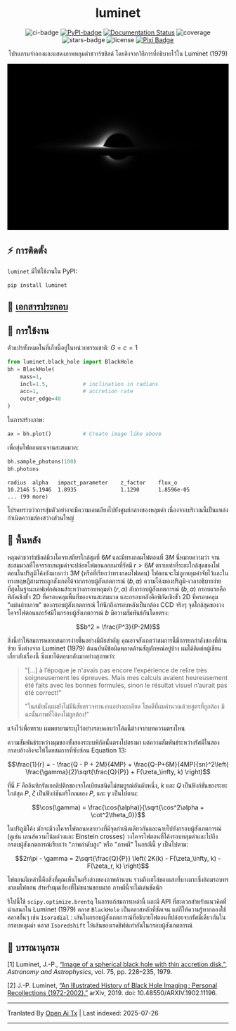 <div align="center">
  
# luminet
![ci-badge](https://img.shields.io/appveyor/build/bgmeulem/luminet?label=ci&style=flat-square) [![PyPI-badge](https://img.shields.io/pypi/v/luminet?pypiBaseUrl=https%3A%2F%2Fpypi.org&style=flat-square&logo=pypi&logoColor=white&link=https%3A%2F%2Fpypi.org%2Fproject%2Fluminet%2F)](https://pypi.org/project/luminet) [![Documentation Status](https://readthedocs.org/projects/luminet/badge/?version=latest&style=flat-square)](https://luminet.readthedocs.io/en/latest/?badge=latest) ![coverage](https://img.shields.io/codecov/c/github/bgmeulem/Luminet?style=flat-square) ![stars-badge](https://img.shields.io/github/stars/bgmeulem/Luminet?style=flat-square) ![license](https://img.shields.io/github/license/bgmeulem/Luminet?style=flat-square) [![Pixi Badge](https://img.shields.io/endpoint?url=https://raw.githubusercontent.com/prefix-dev/pixi/main/assets/badge/v0.json&style=flat-square)](https://pixi.sh)

โปรแกรมจำลองและแสดงภาพหลุมดำชวาร์ซชิลด์ โดยอิงจากวิธีการที่อธิบายไว้ใน Luminet (1979)

![ตัวอย่างกราฟของหลุมดำ](https://raw.githubusercontent.com/bgmeulem/luminet/master/assets/bh_plot.png)
</div>

## ⚡ การติดตั้ง
`luminet` มีให้ใช้งานใน PyPI:

```shell
pip install luminet
```

## 📖 [เอกสารประกอบ](https://luminet.readthedocs.io/en/latest/index.html)

## 🔩 การใช้งาน

ตัวแปรทั้งหมดในที่เก็บนี้อยู่ในหน่วยธรรมชาติ: $G=c=1$

```python
from luminet.black_hole import BlackHole
bh = BlackHole(
    mass=1,
    incl=1.5,           # inclination in radians
    acc=1,              # accretion rate
    outer_edge=40
)
```
ในการสร้างภาพ:
```python
ax = bh.plot()          # Create image like above
```
เพื่อสุ่มโฟตอนบนจานสะสมมวล:

```python
bh.sample_photons(100)
bh.photons
```
```
radius  alpha   impact_parameter    z_factor    flux_o
10.2146 5.1946  1.8935              1.1290      1.8596e-05
... (99 more)
```
โปรดทราบว่าการสุ่มตัวอย่างจะมีความเอนเอียงไปยังศูนย์กลางของหลุมดำ เนื่องจากบริเวณนี้เป็นแหล่งกำเนิดความส่องสว่างส่วนใหญ่


## 📝 พื้นหลัง
หลุมดำชวาร์ซชิลด์มีวงโคจรเสถียรใกล้สุดที่ $6M$ และมีทรงกลมโฟตอนที่ $3M$ นี่หมายความว่า
จานสะสมมวลที่โคจรรอบหลุมดำจะปล่อยโฟตอนออกมาที่รัศมี $r>6M$ ตราบเท่าที่ระยะใกล้สุดของโฟตอนในปริภูมิโค้งยังมากกว่า $3M$ (หรือที่เรียกว่าทรงกลมโฟตอน) โฟตอนจะไม่ถูกหลุมดำจับไว้และในทางทฤษฎีสามารถถูกสังเกตได้จากกรอบผู้สังเกตการณ์ $(b, \alpha)$ ความโค้งของปริภูมิ-เวลาอธิบายง่ายที่สุดในฐานะเอฟเฟกต์เลนส์ระหว่างกรอบหลุมดำ $(r, \alpha)$ กับกรอบผู้สังเกตการณ์ $(b, \alpha)$ กรอบแรกคือพิกัดเชิงขั้ว 2D ที่ครอบคลุมพื้นที่ของจานสะสมมวล และกรอบหลังคือพิกัดเชิงขั้ว 2D ที่ครอบคลุม "แผ่นถ่ายภาพ" ของกรอบผู้สังเกตการณ์ ให้นึกถึงกรอบหลังเป็นกล้อง CCD จริงๆ จุดใกล้สุดของวงโคจรโฟตอนและรัศมีในกรอบผู้สังเกตการณ์ $b$ มีความสัมพันธ์กันโดยตรง:

$$b^2 = \frac{P^3}{P-2M}$$

สิ่งนี้ทำให้สมการหลายสมการง่ายขึ้นอย่างมีนัยสำคัญ
คุณอาจสังเกตว่าสมการนี้มีการยกกำลังสองที่ด้านซ้าย ซึ่งต่างจาก Luminet (1979) ต้นฉบับมีข้อผิดพลาดด้านสัญลักษณ์อยู่บ้าง ผมได้ติดต่อผู้เขียนเกี่ยวกับเรื่องนี้ ซึ่งเขาได้ตอบกลับมาอย่างสุภาพว่า:

> "[...] à l’époque je n'avais pas encore l’expérience de relire très soigneusement les épreuves. Mais mes calculs avaient  heureusement été faits avec les bonnes formules, sinon le résultat visuel n’aurait pas été correct!" 
>
>"ในสมัยนั้นผมยังไม่มีนิสัยตรวจทานงานอย่างละเอียด โชคดีที่ผมคำนวณด้วยสูตรที่ถูกต้อง มิฉะนั้นภาพที่ได้คงไม่ถูกต้อง!"

แจ้งไว้เพื่อทราบ ผมพยายามระบุไว้อย่างรอบคอบว่าโค้ดนี้ต่างจากบทความตรงไหน

ความสัมพันธ์ระหว่างมุมของทั้งสองระบบพิกัดนั้นตรงไปตรงมา แต่ความสัมพันธ์ระหว่างรัศมีในสองกรอบอ้างอิงจะให้โดยสมการที่ซับซ้อน Equation 13:

$$\frac{1}{r} = - \frac{Q - P + 2M}{4MP} + \frac{Q-P+6M}{4MP}{sn}^2\left( \frac{\gamma}{2}\sqrt{\frac{Q}{P}} + F(\zeta_\infty, k) \right)$$

ที่นี่ $F$ คืออินทิกรัลเอลลิปติกของจาโคเบียนชนิดไม่สมบูรณ์อันดับหนึ่ง, $k$ และ $Q$ เป็นฟังก์ชันของระยะใกล้สุด $P$, $\zeta$ เป็นฟังก์ชันตรีโกณของ $P$, และ $\gamma$ เป็นไปตาม:

$$\cos(\gamma) = \frac{\cos(\alpha)}{\sqrt{\cos^2\alpha + \cot^2\theta_0}}$$

ในปริภูมิโค้ง มักจะมีวงโคจรโฟตอนหลายวงที่มีจุดกำเนิดเดียวกันและฉายไปยังกรอบผู้สังเกตการณ์ (ดูเช่น เลนส์ความโน้มถ่วงและ Einstein crosses) วงโคจรโฟตอนที่โค้งรอบหลุมดำและไปถึงกรอบผู้สังเกตการณ์เรียกว่า "ภาพลำดับสูง" หรือ "ภาพผี" ในกรณีนี้ $\gamma$ เป็นไปตาม:

$$2n\pi - \gamma = 2\sqrt{\frac{Q}{P}} \left( 2K(k) - F(\zeta_\infty, k) - F(\zeta_r, k)  \right)$$

โฟตอนผีเหล่านี้คือสิ่งที่คุณเห็นในครึ่งล่างของภาพด้านบน รวมถึงเฮโล่ของแสงที่บางมากซึ่งล้อมรอบทรงกลมโฟตอน สำหรับมุมเอียงที่ไม่ขนานขอบมาก ภาพผีนี้จะไม่เด่นชัดนัก

รีโปนี้ใช้ `scipy.optimize.brentq` ในการแก้สมการเหล่านี้ และมี API ที่สะดวกสำหรับแนวคิดที่นำเสนอใน Luminet (1979) คลาส `BlackHole` เป็นคลาสหลักที่ชัดเจน แต่ก็ให้ความรู้หากลองใช้คลาสอื่นๆ เช่น `Isoradial` : เส้นในกรอบผู้สังเกตการณ์ที่อธิบายโฟตอนที่ปล่อยจากรัศมีเดียวกันในกรอบหลุมดำ คลาส `Isoredshift` ให้เส้นของเรดชิฟต์เท่ากันในกรอบผู้สังเกตการณ์

## 📕 บรรณานุกรม
[1] Luminet, J.-P., [“Image of a spherical black hole with thin accretion disk.”](https://ui.adsabs.harvard.edu/abs/1979A%26A....75..228L/abstract), <i>Astronomy and Astrophysics</i>, vol. 75, pp. 228–235, 1979.

[2] J.-P. Luminet, [“An Illustrated History of Black Hole Imaging : Personal Recollections (1972-2002).”](https://arxiv.org/abs/1902.11196) arXiv, 2019. doi: 10.48550/ARXIV.1902.11196. 




---


Tranlated By [Open Ai Tx](https://github.com/OpenAiTx/OpenAiTx) | Last indexed: 2025-07-26


---